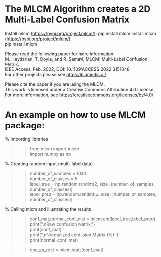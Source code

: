 # The MLCM Algorithm creates a 2D Multi-Label Confusion Matrix
Install mlcm (https://pypi.org/project/mlcm/):
pip install mlcm
Install mlcm (https://pypi.org/project/mlcm/):\
pip install mlcm 

Please read the following paper for more information:\
M. Heydarian, T. Doyle, and R. Samavi, MLCM: Multi-Label Confusion Matrix,\
IEEE Access, Feb. 2022, DOI: 10.1109/ACCESS.2022.3151048\
For other projects please see https://biomedic.ai/


Please cite the paper if you are using the MLCM.\
This work is licensed under a Creative Commons Attribution 4.0 License.\
For more information, see https://creativecommons.org/licenses/by/4.0/

# An example on how to use MLCM package:
% Importing libraries
>> from mlcm import mlcm\
>> import numpy as np

% Creating random input (multi-label data)
>> number_of_samples = 1000\
>> number_of_classes = 5\
>> label_true = np.random.randint(2, size=(number_of_samples, number_of_classes))\
>> label_pred = np.random.randint(2, size=(number_of_samples, number_of_classes))

% Calling mlcm and illustrating the results
>> conf_mat,normal_conf_mat = mlcm.cm(label_true,label_pred)\
>> print('\nRaw confusion Matrix:')\
>> print(conf_mat)\
>> print('\nNormalized confusion Matrix (%):')\
>> print(normal_conf_mat)

>> one_vs_rest = mlcm.stats(conf_mat)
